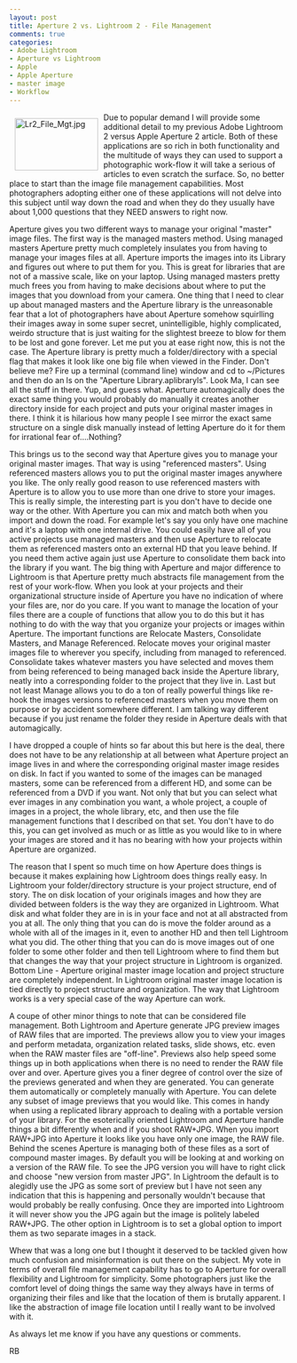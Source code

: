 ```yaml
---
layout: post
title: Aperture 2 vs. Lightroom 2 - File Management
comments: true
categories:
- Adobe Lightroom
- Aperture vs Lightroom
- Apple
- Apple Aperture
- master image
- Workflow
---
```

<a href="/wp-content/uploads/2008/Lr2_File_Mgt.jpg"><img title="Lr2_File_Mgt.jpg" src="/wp-content/uploads/2008/.thumbs/.Lr2_File_Mgt.jpg" border="0" alt="Lr2_File_Mgt.jpg" hspace="10" vspace="10" width="150" height="94" align="left" /></a>Due to popular demand I will provide some additional detail to my previous Adobe Lightroom 2 versus Apple Aperture 2 article. Both of these applications are so rich in both functionality and the multitude of ways they can used to support a photographic work-flow it will take a serious of articles to even scratch the surface. So, no better place to start than the image file management capabilities. Most photographers adopting either one of these applications will not delve into this subject until way down the road and when they do they usually have about 1,000 questions that they NEED answers to right now.

Aperture gives you two different ways to manage your original "master" image files. The first way is the managed masters method. Using managed masters Aperture pretty much completely insulates you from having to manage your images files at all. Aperture imports the images into its Library and figures out where to put them for you. This is great for libraries that are not of a massive scale, like on your laptop. <!--more-->Using managed masters pretty much frees you from having to make decisions about where to put the images that you download from your camera. One thing that I need to clear up about managed masters and the Aperture library is the unreasonable fear that a lot of photographers have about Aperture somehow squirlling their images away in some super secret, unintelligible, highly complicated, weirdo structure that is just waiting for the slightest breeze to blow for them to be lost and gone forever. Let me put you at ease right now, this is not the case. The Aperture library is pretty much a folder/directory with a special flag that makes it look like one big file when viewed in the Finder. Don't believe me? Fire up a terminal (command line) window and cd to ~/Pictures and then do an ls on the "Aperture Library.aplibraryls". Look Ma, I can see all the stuff in there. Yup, and guess what. Aperture automagically does the exact same thing you would probably do manually it creates another directory inside for each project and puts your original master images in there. I think it is hilarious how many people I see mirror the exact same structure on a single disk manually instead of letting Aperture do it for them for irrational fear of....Nothing?

This brings us to the second way that Aperture gives you to manage your original master images. That way is using "referenced masters". Using referenced masters allows you to put the original master images anywhere you like. The only really good reason to use referenced masters with Aperture is to allow you to use more than one drive to store your images. This is really simple, the interesting part is you don't have to decide one way or the other. With Aperture you can mix and match both when you import and down the road. For example let's say you only have one machine and it's a laptop with one internal drive. You could easily have all of you active projects use managed masters and then use Aperture to relocate them as referenced masters onto an external HD that you leave behind. If you need them active again just use Aperture to consolidate them back into the library if you want. The big thing with Aperture and major difference to Lightroom is that Aperture pretty much abstracts file management from the rest of your work-flow. When you look at your projects and their organizational structure inside of Aperture you have no indication of where your files are, nor do you care. If you want to manage the location of your files there are a couple of functions that allow you to do this but it has nothing to do with the way that you organize your projects or images within Aperture. The important functions are Relocate Masters, Consolidate Masters, and Manage Referenced. Relocate moves your original master images file to wherever you specify, including from managed to referenced. Consolidate takes whatever masters you have selected and moves them from being referenced to being managed back inside the Aperture library, neatly into a corresponding folder to the project that they live in. Last but not least Manage allows you to do a ton of really powerful things like re-hook the images versions to referenced masters when you move them on purpose or by accident somewhere different. I am talking way different because if you just rename the folder they reside in Aperture deals with that automagically.

I have dropped a couple of hints so far about this but here is the deal, there does not have to be any relationship at all between what Aperture project an image lives in and where the corresponding original master image resides on disk. In fact if you wanted to some of the images can be managed masters, some can be referenced from a different HD, and some can be referenced from a DVD if you want. Not only that but you can select what ever images in any combination you want, a whole project, a couple of images in a project, the whole library, etc, and then use the file management functions that I described on that set. You don't have to do this, you can get involved as much or as little as you would like to in where your images are stored and it has no bearing with how your projects within Aperture are organized.

The reason that I spent so much time on how Aperture does things is because it makes explaining how Lightroom does things really easy. In Lightroom your folder/directory structure is your project structure, end of story. The on disk location of your originals images and how they are divided between folders is the way they are organized in Lightroom. What disk and what folder they are in is in your face and not at all abstracted from you at all. The only thing that you can do is move the folder around as a whole with all of the images in it, even to another HD and then tell Lightroom what you did. The other thing that you can do is move images out of one folder to some other folder and then tell Lightroom where to find them but that changes the way that your project structure in Lightroom is organized. Bottom Line - Aperture original master image location and project structure are completely independent. In Lightroom original master image location is tied directly to project structure and organization. The way that Lightroom works is a very special case of the way Aperture can work.

A coupe of other minor things to note that can be considered file management. Both Lightroom and Aperture generate JPG preview images of RAW files that are imported. The previews allow you to view your images and perform metadata, organization related tasks, slide shows, etc. even when the RAW master files are "off-line". Previews also help speed some things up in both applications when there is no need to render the RAW file over and over. Aperture gives you a finer degree of control over the size of the previews generated and when they are generated. You can generate them automatically or completely manually with Aperture. You can delete any subset of image previews that you would like. This comes in handy when using a replicated library approach to dealing with a portable version of your library.
For the esoterically oriented Lightroom and Aperture handle things a bit differently when and if you shoot RAW+JPG. When you import RAW+JPG into Aperture it looks like you have only one image, the RAW file. Behind the scenes Aperture is managing both of these files as a sort of compound master images. By default you will be looking at and working on a version of the RAW file. To see the JPG version you will have to right click and choose "new version from master JPG". In Lightroom the default is to alegidly use the JPG as some sort of preview but I have not seen any indication that this is happening and personally wouldn't because that would probably be really confusing. Once they are imported into Lightroom it will never show you the JPG again but the image is politely labeled RAW+JPG. The other option in Lightroom is to set a global option to import them as two separate images in a stack.

Whew that was a long one but I thought it deserved to be tackled given how much confusion and misinformation is out there on the subject. My vote in terms of overall file management capability has to go to Aperture for overall flexibility and Lightroom for simplicity. Some photographers just like the comfort level of doing things the same way they always have in terms of organizing their files and like that the location of them is brutally apparent. I like the abstraction of image file location until I really want to be involved with it.

As always let me know if you have any questions or comments.

RB